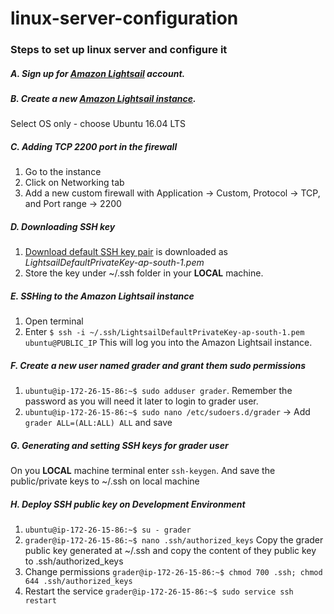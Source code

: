 # linux-server-configuration

### Steps to set up linux server and configure it

##### A. Sign up for [Amazon Lightsail](https://lightsail.aws.amazon.com) account.
##### B. Create a new [Amazon Lightsail instance](https://lightsail.aws.amazon.com/ls/webapp/create/instance).
Select OS only - choose Ubuntu 16.04 LTS
##### C. Adding TCP 2200 port in the firewall
1. Go to the instance
2. Click on Networking tab
3. Add a new custom firewall with Application -> Custom, Protocol -> TCP, and Port range -> 2200
##### D. Downloading SSH key
 1. [Download default SSH key pair](https://lightsail.aws.amazon.com/ls/webapp/account/keys) is downloaded as *LightsailDefaultPrivateKey-ap-south-1.pem*
 2. Store the key under ~/.ssh folder in your **LOCAL** machine.
##### E. SSHing to the Amazon Lightsail instance
1. Open terminal
2. Enter `$ ssh -i ~/.ssh/LightsailDefaultPrivateKey-ap-south-1.pem ubuntu@PUBLIC_IP` This will log you into the Amazon Lightsail instance.
##### F. Create a new user named grader and grant them sudo permissions
1. `ubuntu@ip-172-26-15-86:~$ sudo adduser grader`. Remember the password as you will need it later to login to grader user. 
2. `ubuntu@ip-172-26-15-86:~$ sudo nano /etc/sudoers.d/grader` -> Add `grader ALL=(ALL:ALL) ALL` and save
##### G. Generating and setting SSH keys for grader user
On you **LOCAL** machine terminal enter `ssh-keygen`. And save the public/private keys to ~/.ssh on local machine
##### H. Deploy SSH public key on Development Environment
1. `ubuntu@ip-172-26-15-86:~$ su - grader`
2. `grader@ip-172-26-15-86:~$ nano .ssh/authorized_keys` Copy the grader public key generated at ~/.ssh and copy the content of they public key to .ssh/authorized_keys
3. Change permissions `grader@ip-172-26-15-86:~$ chmod 700 .ssh; chmod 644 .ssh/authorized_keys`
4. Restart the service `grader@ip-172-26-15-86:~$ sudo service ssh restart`




